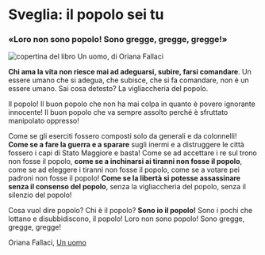 # Sveglia: il popolo sei tu

### «Loro non sono popolo! Sono gregge, gregge, gregge!»

![copertina del libro Un uomo, di Oriana Fallaci](un-uomo-fallaci.jpeg)

**Chi ama la vita non riesce mai ad adeguarsi, subire, farsi comandare**. Un essere umano che si adegua, che subisce, che si fa comandare, non è un essere umano. Sai cosa detesto? La vigliaccheria del popolo.

Il popolo! Il buon popolo che non ha mai colpa in quanto è povero ignorante innocente! Il buon popolo che va sempre assolto perché è sfruttato manipolato oppresso!

Come se gli eserciti fossero composti solo da generali e da colonnelli! **Come se a fare la guerra e a sparare** sugli inermi e a distruggere le città fossero i capi di Stato Maggiore e basta! Come se ad accettare i re sul trono non fosse il popolo, **come se a inchinarsi ai tiranni non fosse il popolo**, come se ad eleggere i tiranni non fosse il popolo, come se a votare pei padroni non fosse il popolo! **Come se la libertà si potesse assassinare senza il consenso del popolo**, senza la vigliaccheria del popolo, senza il silenzio del popolo!

Cosa vuol dire popolo? Chi è il popolo? **Sono io il popolo!** Sono i pochi che lottano e disubbidiscono, il popolo! Loro non sono popolo! Sono gregge, gregge, gregge!

Oriana Fallaci, [Un uomo](https://amzn.to/3S1CHaA)